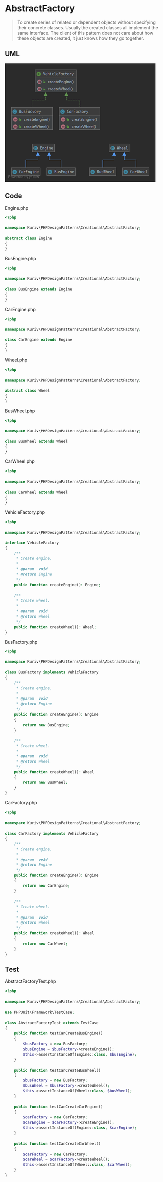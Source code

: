# AbstractFactory

> To create series of related or dependent objects without specifying their concrete classes. Usually the created classes all implement the same interface. The client of this pattern does not care about how these objects are created, it just knows how they go together.

## UML

![AbstractFactory](AbstractFactory.png)

## Code

Engine.php

```php
<?php

namespace Kuriv\PHPDesignPatterns\Creational\AbstractFactory;

abstract class Engine
{
}

```

BusEngine.php

```php
<?php

namespace Kuriv\PHPDesignPatterns\Creational\AbstractFactory;

class BusEngine extends Engine
{
}

```

CarEngine.php

```php
<?php

namespace Kuriv\PHPDesignPatterns\Creational\AbstractFactory;

class CarEngine extends Engine
{
}

```

Wheel.php

```php
<?php

namespace Kuriv\PHPDesignPatterns\Creational\AbstractFactory;

abstract class Wheel
{
}

```

BusWheel.php

```php
<?php

namespace Kuriv\PHPDesignPatterns\Creational\AbstractFactory;

class BusWheel extends Wheel
{
}

```

CarWheel.php

```php
<?php

namespace Kuriv\PHPDesignPatterns\Creational\AbstractFactory;

class CarWheel extends Wheel
{
}

```

VehicleFactory.php

```php
<?php

namespace Kuriv\PHPDesignPatterns\Creational\AbstractFactory;

interface VehicleFactory
{
    /**
     * Create engine.
     *
     * @param  void
     * @return Engine
     */
    public function createEngine(): Engine;

    /**
     * Create wheel.
     *
     * @param  void
     * @return Wheel
     */
    public function createWheel(): Wheel;
}

```

BusFactory.php

```php
<?php

namespace Kuriv\PHPDesignPatterns\Creational\AbstractFactory;

class BusFactory implements VehicleFactory
{
    /**
     * Create engine.
     *
     * @param  void
     * @return Engine
     */
    public function createEngine(): Engine
    {
        return new BusEngine;
    }

    /**
     * Create wheel.
     *
     * @param  void
     * @return Wheel
     */
    public function createWheel(): Wheel
    {
        return new BusWheel;
    }
}

```

CarFactory.php

```php
<?php

namespace Kuriv\PHPDesignPatterns\Creational\AbstractFactory;

class CarFactory implements VehicleFactory
{
    /**
     * Create engine.
     *
     * @param  void
     * @return Engine
     */
    public function createEngine(): Engine
    {
        return new CarEngine;
    }

    /**
     * Create wheel.
     *
     * @param  void
     * @return Wheel
     */
    public function createWheel(): Wheel
    {
        return new CarWheel;
    }
}

```

## Test

AbstractFactoryTest.php

```php
<?php

namespace Kuriv\PHPDesignPatterns\Creational\AbstractFactory;

use PHPUnit\Framework\TestCase;

class AbstractFactoryTest extends TestCase
{
    public function testCanCreateBusEngine()
    {
        $busFactory = new BusFactory;
        $busEngine = $busFactory->createEngine();
        $this->assertInstanceOf(Engine::class, $busEngine);
    }

    public function testCanCreateBusWheel()
    {
        $busFactory = new BusFactory;
        $busWheel = $busFactory->createWheel();
        $this->assertInstanceOf(Wheel::class, $busWheel);
    }

    public function testCanCreateCarEngine()
    {
        $carFactory = new CarFactory;
        $carEngine = $carFactory->createEngine();
        $this->assertInstanceOf(Engine::class, $carEngine);
    }

    public function testCanCreateCarWheel()
    {
        $carFactory = new CarFactory;
        $carWheel = $carFactory->createWheel();
        $this->assertInstanceOf(Wheel::class, $carWheel);
    }
}

```

